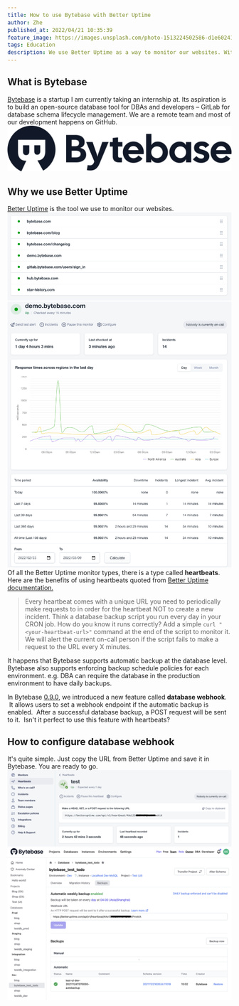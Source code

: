 ```yaml
---
title: How to use Bytebase with Better Uptime
author: Zhe
published_at: 2022/04/21 10:35:39
feature_image: https://images.unsplash.com/photo-1513224502586-d1e602410265?crop=entropy&cs=tinysrgb&fit=max&fm=jpg&ixid=MnwxMTc3M3wwfDF8c2VhcmNofDV8fGhlYXJ0JTIwYmVhdHxlbnwwfHx8fDE2NTA1MzY3NDA&ixlib=rb-1.2.1&q=80&w=2000
tags: Education
description: We use Better Uptime as a way to monitor our websites. With a feature called heartbeats, it is also an easy-to-use tool to monitor Bytebase automatic backup.
---
```


## What is Bytebase

[Bytebase](https://bytebase.com/) is a startup I am currently taking an internship at. Its aspiration is to build an open-source database tool for DBAs and developers – GitLab for database schema lifecycle management. We are a remote team and most of our development happens on GitHub.
![_](/static/blog-changelog-assets/2022/04/logo.png)

## Why we use Better Uptime

[Better Uptime](https://betteruptime.com/) is the tool we use to monitor our websites.
![_](/static/blog-changelog-assets/2022/04/image--2-.png)![_](/static/blog-changelog-assets/2022/04/image--3-.png)
Of all the Better Uptime monitor types, there is a type called **heartbeats**. Here are the benefits of using heartbeats quoted from [Better Uptime documentation.](https://docs.betteruptime.com/monitoring/monitor-types/cron-and-heartbeat-monitor)

> Every heartbeat comes with a unique URL you need to periodically make requests to in order for the heartbeat NOT to create a new incident.
> Think a database backup script you run every day in your CRON job. How do you know it runs correctly?
> Add a simple `curl "<your-heartbeat-url>"` command at the end of the script to monitor it.
> We will alert the current on-call person if the script fails to make a request to the URL every X minutes.

It happens that Bytebase supports automatic backup at the database level. Bytebase also supports enforcing backup schedule policies for each environment. e.g. DBA can require the database in the production environment to have daily backups.

In Bytebase [0.9.0](https://bytebase.com/changelog/bytebase-0-9-0), we introduced a new feature called **database webhook**.  It allows users to set a webhook endpoint if the automatic backup is enabled.  After a successful database backup, a POST request will be sent to it.  Isn't it perfect to use this feature with heartbeats?

## How to configure database webhook

It's quite simple. Just copy the URL from Better Uptime and save it in Bytebase. You are ready to go.
![_](/static/blog-changelog-assets/2022/04/image--4-.png)![_](/static/blog-changelog-assets/2022/04/image--5-.png)
